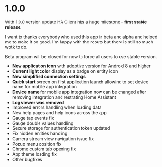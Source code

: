 # 1.0.0
With 1.0.0 version update HA Client hits a huge milestone - **first stable release**.

I want to thanks everybody who used this app in beta and alpha and helped me to make it so good. I'm happy with the resuts but there is still so much wotk to do.

Beta program will be closed for now to force all users to use stable version.

- **New application icon** with adoptive version for Android 8 and higher
- **Current light color** display as a badge on entity icon
- **New simplified connection settings**
- **Quick start** screen on first application launch allowing to set device name for mobile app integration
- **Device name** for mobile app integration now can be changed after removing integration and restrating Home Assistant
- **Log viewer was removed**
- Improved errors handling when loading data
- New help pages and help icons across the app
- Gauge tap events fix
- Gauge double values handling
- Secure storage for authentication token updated
- Fix hidden entities handling
- Camera stream view navigation issue fix
- Popup menu position fix
- Chrome custom tab opening fix
- App theme loading fix
- Other bugfixes
